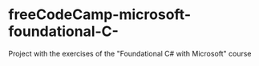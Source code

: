 # freeCodeCamp-microsoft-foundational-C-
Project with the exercises of the "Foundational C# with Microsoft" course
